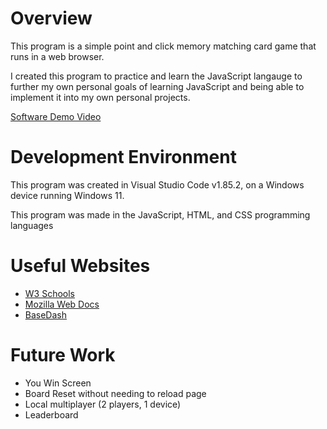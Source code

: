 # Overview

This program is a simple point and click memory matching card game that runs in a web browser.

I created this program to practice and learn the JavaScript langauge to further my own personal goals of learning JavaScript and being able to implement it into my own personal projects.

[Software Demo Video](https://youtu.be/8JpJqW1CzKI)

# Development Environment

This program was created in Visual Studio Code v1.85.2, on a Windows device running Windows 11.

This program was made in the JavaScript, HTML, and CSS programming languages

# Useful Websites

- [W3 Schools](https://www.w3schools.com/js/js_syntax.asp)
- [Mozilla Web Docs](https://developer.mozilla.org/en-US/docs/Learn/JavaScript/First_steps/Strings)
- [BaseDash](https://www.basedash.com/blog/how-to-add-an-image-in-an-array-in-javascript)

# Future Work

- You Win Screen
- Board Reset without needing to reload page
- Local multiplayer (2 players, 1 device)
- Leaderboard